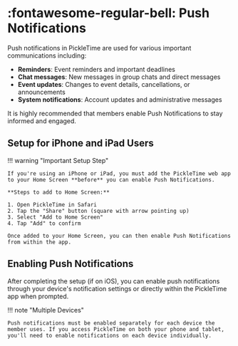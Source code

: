 # :fontawesome-regular-bell: Push Notifications

Push notifications in PickleTime are used for various important communications including:

- **Reminders**: Event reminders and important deadlines
- **Chat messages**: New messages in group chats and direct messages
- **Event updates**: Changes to event details, cancellations, or announcements
- **System notifications**: Account updates and administrative messages

It is highly recommended that members enable Push Notifications to stay informed and engaged.

## Setup for iPhone and iPad Users

!!! warning "Important Setup Step"
    
    If you're using an iPhone or iPad, you must add the PickleTime web app to your Home Screen **before** you can enable Push Notifications.
    
    **Steps to add to Home Screen:**
    
    1. Open PickleTime in Safari
    2. Tap the "Share" button (square with arrow pointing up)
    3. Select "Add to Home Screen"
    4. Tap "Add" to confirm
    
    Once added to your Home Screen, you can then enable Push Notifications from within the app.

## Enabling Push Notifications

After completing the setup (if on iOS), you can enable push notifications through your device's notification settings or directly within the PickleTime app when prompted.

!!! note "Multiple Devices"
    
    Push notifications must be enabled separately for each device the member uses. If you access PickleTime on both your phone and tablet, you'll need to enable notifications on each device individually.


